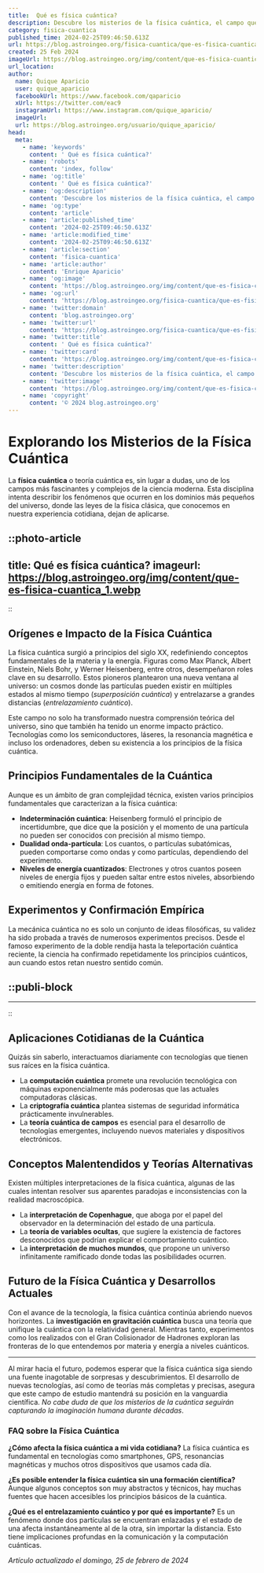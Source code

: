 ```yaml
---
title:  Qué es física cuántica?
description: Descubre los misterios de la física cuántica, el campo que desentraña el comportamiento de la materia y energía a escalas diminutas.
category: fisica-cuantica
published_time: 2024-02-25T09:46:50.613Z
url: https://blog.astroingeo.org/fisica-cuantica/que-es-fisica-cuantica
created: 25 Feb 2024
imageUrl: https://blog.astroingeo.org/img/content/que-es-fisica-cuantica_1.webp
url_location:
author:
  name: Quique Aparicio
  user: quique_aparicio
  facebookUrl: https://www.facebook.com/qaparicio
  xUrl: https://twitter.com/eac9
  instagramUrl: https://www.instagram.com/quique_aparicio/
  imageUrl: 
  url: https://blog.astroingeo.org/usuario/quique_aparicio/
head:
  meta:
    - name: 'keywords'
      content: ' Qué es física cuántica?'
    - name: 'robots'
      content: 'index, follow'
    - name: 'og:title'
      content: ' Qué es física cuántica?'
    - name: 'og:description'
      content: 'Descubre los misterios de la física cuántica, el campo que desentraña el comportamiento de la materia y energía a escalas diminutas.'
    - name: 'og:type'
      content: 'article'
    - name: 'article:published_time'
      content: '2024-02-25T09:46:50.613Z'
    - name: 'article:modified_time'
      content: '2024-02-25T09:46:50.613Z'
    - name: 'article:section'
      content: 'fisica-cuantica'
    - name: 'article:author'
      content: 'Enrique Aparicio'
    - name: 'og:image'
      content: 'https://blog.astroingeo.org/img/content/que-es-fisica-cuantica_1.webp'
    - name: 'og:url'
      content: 'https://blog.astroingeo.org/fisica-cuantica/que-es-fisica-cuantica'
    - name: 'twitter:domain'
      content: 'blog.astroingeo.org'
    - name: 'twitter:url'
      content: 'https://blog.astroingeo.org/fisica-cuantica/que-es-fisica-cuantica'
    - name: 'twitter:title'
      content: ' Qué es física cuántica?'
    - name: 'twitter:card'
      content: 'https://blog.astroingeo.org/img/content/que-es-fisica-cuantica_1.webp'
    - name: 'twitter:description'
      content: 'Descubre los misterios de la física cuántica, el campo que desentraña el comportamiento de la materia y energía a escalas diminutas.'
    - name: 'twitter:image'
      content: 'https://blog.astroingeo.org/img/content/que-es-fisica-cuantica_1.webp'
    - name: 'copyright'
      content: '© 2024 blog.astroingeo.org'
---
```

# Explorando los Misterios de la Física Cuántica

La **física cuántica** o teoría cuántica es, sin lugar a dudas, uno de los campos más fascinantes y complejos de la ciencia moderna. Esta disciplina intenta describir los fenómenos que ocurren en los dominios más pequeños del universo, donde las leyes de la física clásica, que conocemos en nuestra experiencia cotidiana, dejan de aplicarse. 


::photo-article
---
title:  Qué es física cuántica?
imageurl: https://blog.astroingeo.org/img/content/que-es-fisica-cuantica_1.webp
---
::


## Orígenes e Impacto de la Física Cuántica

La física cuántica surgió a principios del siglo XX, redefiniendo conceptos fundamentales de la materia y la energía. Figuras como Max Planck, Albert Einstein, Niels Bohr, y Werner Heisenberg, entre otros, desempeñaron roles clave en su desarrollo. Estos pioneros plantearon una nueva ventana al universo: un cosmos donde las partículas pueden existir en múltiples estados al mismo tiempo (*superposición cuántica*) y entrelazarse a grandes distancias (*entrelazamiento cuántico*).

Este campo no solo ha transformado nuestra comprensión teórica del universo, sino que también ha tenido un enorme impacto práctico. Tecnologías como los semiconductores, láseres, la resonancia magnética e incluso los ordenadores, deben su existencia a los principios de la física cuántica.

## Principios Fundamentales de la Cuántica

Aunque es un ámbito de gran complejidad técnica, existen varios principios fundamentales que caracterizan a la física cuántica:

- **Indeterminación cuántica**: Heisenberg formuló el principio de incertidumbre, que dice que la posición y el momento de una partícula no pueden ser conocidos con precisión al mismo tiempo.
- **Dualidad onda-partícula**: Los cuantos, o partículas subatómicas, pueden comportarse como ondas y como partículas, dependiendo del experimento.
- **Niveles de energía cuantizados**: Electrones y otros cuantos poseen niveles de energía fijos y pueden saltar entre estos niveles, absorbiendo o emitiendo energía en forma de fotones.

## Experimentos y Confirmación Empírica

La mecánica cuántica no es solo un conjunto de ideas filosóficas, su validez ha sido probada a través de numerosos experimentos precisos. Desde el famoso experimento de la doble rendija hasta la teleportación cuántica reciente, la ciencia ha confirmado repetidamente los principios cuánticos, aun cuando estos retan nuestro sentido común.


  ::publi-block
  ---
  ---
  ::
  
  
## Aplicaciones Cotidianas de la Cuántica

Quizás sin saberlo, interactuamos diariamente con tecnologías que tienen sus raíces en la física cuántica. 

- La **computación cuántica** promete una revolución tecnológica con máquinas exponencialmente más poderosas que las actuales computadoras clásicas.
- La **criptografía cuántica** plantea sistemas de seguridad informática prácticamente invulnerables.
- La **teoría cuántica de campos** es esencial para el desarrollo de tecnologías emergentes, incluyendo nuevos materiales y dispositivos electrónicos.

## Conceptos Malentendidos y Teorías Alternativas

Existen múltiples interpretaciones de la física cuántica, algunas de las cuales intentan resolver sus aparentes paradojas e inconsistencias con la realidad macroscópica.

- La **interpretación de Copenhague**, que aboga por el papel del observador en la determinación del estado de una partícula.
- La **teoría de variables ocultas**, que sugiere la existencia de factores desconocidos que podrían explicar el comportamiento cuántico.
- La **interpretación de muchos mundos**, que propone un universo infinitamente ramificado donde todas las posibilidades ocurren.

## Futuro de la Física Cuántica y Desarrollos Actuales

Con el avance de la tecnología, la física cuántica continúa abriendo nuevos horizontes. La **investigación en gravitación cuántica** busca una teoría que unifique la cuántica con la relatividad general. Mientras tanto, experimentos como los realizados con el Gran Colisionador de Hadrones exploran las fronteras de lo que entendemos por materia y energía a niveles cuánticos.

---

Al mirar hacia el futuro, podemos esperar que la física cuántica siga siendo una fuente inagotable de sorpresas y descubrimientos. El desarrollo de nuevas tecnologías, así como de teorías más completas y precisas, asegura que este campo de estudio mantendrá su posición en la vanguardia científica. *No cabe duda de que los misterios de la cuántica seguirán capturando la imaginación humana durante décadas*.

### FAQ sobre la Física Cuántica

**¿Cómo afecta la física cuántica a mi vida cotidiana?**
La física cuántica es fundamental en tecnologías como smartphones, GPS, resonancias magnéticas y muchos otros dispositivos que usamos cada día.

**¿Es posible entender la física cuántica sin una formación científica?**
Aunque algunos conceptos son muy abstractos y técnicos, hay muchas fuentes que hacen accesibles los principios básicos de la cuántica.

**¿Qué es el entrelazamiento cuántico y por qué es importante?**
Es un fenómeno donde dos partículas se encuentran enlazadas y el estado de una afecta instantáneamente al de la otra, sin importar la distancia. Esto tiene implicaciones profundas en la comunicación y la computación cuánticas.

_Artículo actualizado el domingo, 25 de febrero de 2024_